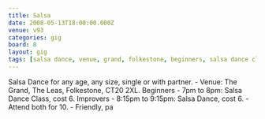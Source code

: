 ```yaml
---
title: Salsa
date: 2008-05-13T18:00:00.000Z
venue: v93
categories: gig
board: 8
layout: gig
tags: [salsa dance, venue, grand, folkestone, beginners, salsa dance class, improvers, salsa dance, attend, friendly]
---
```

Salsa Dance for any age, any size, single or with partner. - Venue: The Grand, The Leas, Folkestone, CT20 2XL. Beginners - 7pm to 8pm: Salsa Dance Class, cost 6. Improvers - 8:15pm to 9:15pm: Salsa Dance, cost 6. - Attend both for 10. - Friendly, pa